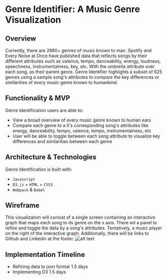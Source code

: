 # Genre Identifier: A Music Genre Visualization

## Overview
Currently, there are 2880+ genres of music known to man. Spotify and Every Noise at Once have published data that reflects songs by their different attributes such as valence, tempo, danceability, energy, loudness, speechness, instrumentalness, key, etc. With the umbrella attribute over each song, as their parent genre. Genre Identifier highlights a subset of 625 genres using a sample song's attributes to compare the key differences or similarities of every music genre known to humankind.

## Functionality & MVP
Genre Identification users are able to:
* View a broad overview of every music genre known to human ears
* Compare each genre to a it's corresponding song's attributes like energy, danceability, tempo, valence, tempo, instrumentalness, etc
* User will be able to toggle between each song attribute to visualize key differences and similarities between each genre

## Architecture & Technologies
Genre Identification is built with:
* `Javascript`
* `D3.js` + `HTML` + `CSS3`
* `Webpack` & `Babel`


## Wireframe
This visualization will consist of a single screen containing an interactive graph that maps each song to its genre on the x axis. There wil a panel to refine and toggle the data by a song's attributes. Tentatively, a music player on the right of the interactive graph. Additionally, there will be links to Github and Linkedin at the footer. 
![alt text](https://github.com/chunisama/Identifying_music_genres/blob/gh-pages/assets/images/Wireframe.jpg)


## Implementation Timeline
* Refining data to json format 1.5 days
* Implementing D3 1.5 days


